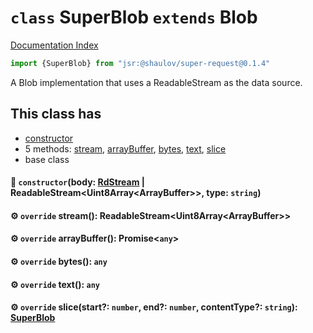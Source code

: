 # `class` SuperBlob `extends` Blob

[Documentation Index](../README.md)

```ts
import {SuperBlob} from "jsr:@shaulov/super-request@0.1.4"
```

A Blob implementation that uses a ReadableStream as the data source.

## This class has

- [constructor](#-constructorbody-rdstream--readablestreamuint8arrayarraybuffer-type-string)
- 5 methods:
[stream](#-override-stream-readablestreamuint8arrayarraybuffer),
[arrayBuffer](#-override-arraybuffer-promiseany),
[bytes](#-override-bytes-any),
[text](#-override-text-any),
[slice](#-override-slicestart-number-end-number-contenttype-string-superblob)
- base class


#### 🔧 `constructor`(body: [RdStream](../class.RdStream/README.md) | ReadableStream\<Uint8Array\<ArrayBuffer>>, type: `string`)



#### ⚙ `override` stream(): ReadableStream\<Uint8Array\<ArrayBuffer>>



#### ⚙ `override` arrayBuffer(): Promise\<`any`>



#### ⚙ `override` bytes(): `any`



#### ⚙ `override` text(): `any`



#### ⚙ `override` slice(start?: `number`, end?: `number`, contentType?: `string`): [SuperBlob](../class.SuperBlob/README.md)




